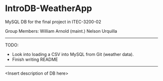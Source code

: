 # IntroDB-WeatherApp
MySQL DB for the final project in ITEC-3200-02

Group Members:
William Arnold (maint.)
Nelson Urquilla

---
TODO:
- Look into loading a CSV into MySQL from Git (weather data). 
- Finish writing README
---
\<Insert description of DB here\>
